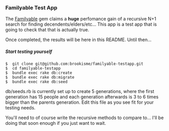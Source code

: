 ### Familyable Test App

The [Familyable](https://github.com/brookisme/familyable) gem claims a **huge** perfomance gain of a recursive N+1 search for finding decendents/elders/etc...
This app is a test app that is going to check that that is actually true.

Once completed, the results will be here in this README.  Until then...

##### Start testing yourself

```
$  git clone git@github.com:brookisme/familyable-testapp.git
$  cd familyable-testapp
$  bundle exec rake db:create
$  bundle exec rake db:migrate
$  bundle exec rake db:seed
```

db/seeds.rb is currently set up to create 5 generations, where the first generation has 15 people and each generation afterwards is 3 to 6 times bigger than the parents generation.  Edit this file as you see fit for your testing needs.

You'll need to of course write the recursive methods to compare to... I'll be doing that soon enough if you just want to wait.
